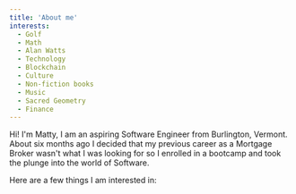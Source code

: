 ```yaml
---
title: 'About me'
interests:
  - Golf
  - Math
  - Alan Watts
  - Technology
  - Blockchain
  - Culture
  - Non-fiction books
  - Music
  - Sacred Geometry
  - Finance
---
```


Hi! I'm Matty, I am an aspiring Software Engineer from Burlington,
Vermont. About six months ago I decided that my previous career as a
Mortgage Broker wasn't what I was looking for so I enrolled in a
bootcamp and took the plunge into the world of Software.

Here are a few things I am interested in:
